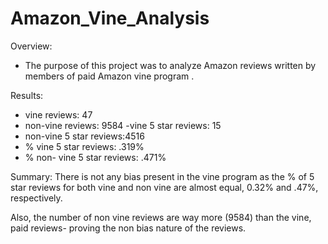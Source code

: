 # Amazon_Vine_Analysis


Overview:

- The purpose of this project was to analyze Amazon reviews written by members of paid Amazon vine program .

Results:

- vine reviews: 47
- non-vine reviews: 9584
-vine 5 star reviews: 15
- non-vine 5 star reviews:4516
- % vine 5 star reviews: .319%
- % non- vine 5 star reviews: .471%

Summary:
There is not any bias present in the vine program as the % of 5 star reviews for both vine and non vine are almost equal, 0.32% and .47%, respectively.


Also, the number of non vine reviews are way more (9584) than the vine, paid reviews- proving the non bias nature of the reviews.

